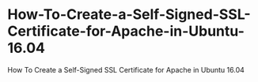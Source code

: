 # How-To-Create-a-Self-Signed-SSL-Certificate-for-Apache-in-Ubuntu-16.04
How To Create a Self-Signed SSL Certificate for Apache in Ubuntu 16.04
